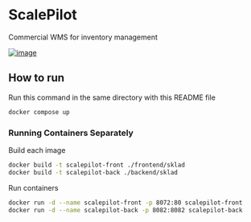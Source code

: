 # ScalePilot
Commercial WMS for inventory management




[ ![image](https://i.ibb.co/HpmfjBH/ezgif-3-54aaa81bb1.gif) ](https://scalepilot.pavlenkomaksim.com)

## How to run

Run this command in the same directory with this README file

```sh
docker compose up
```

### Running Containers Separately

Build each image

```sh
docker build -t scalepilot-front ./frontend/sklad
docker build -t scalepilot-back ./backend/sklad
```

Run containers

```sh
docker run -d --name scalepilot-front -p 8072:80 scalepilot-front
docker run -d --name scalepilot-back -p 8082:8082 scalepilot-back
```
